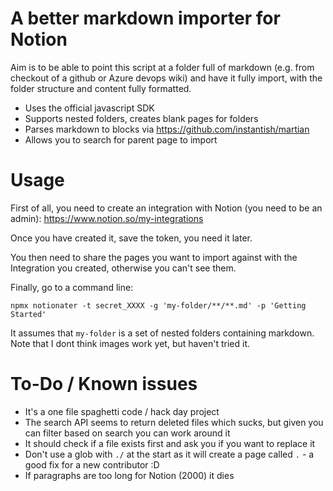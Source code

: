 # A better markdown importer for Notion

Aim is to be able to point this script at a folder full of markdown (e.g. from checkout of a github or Azure devops wiki) and have it fully import, with the folder structure and content fully formatted.

- Uses the official javascript SDK
- Supports nested folders, creates blank pages for folders
- Parses markdown to blocks via https://github.com/instantish/martian
- Allows you to search for parent page to import

# Usage

First of all, you need to create an integration with Notion (you need to be an admin): https://www.notion.so/my-integrations

Once you have created it, save the token, you need it later.

You then need to share the pages you want to import against with the Integration you created, otherwise you can't see them.

Finally, go to a command line:

```
npmx notionater -t secret_XXXX -g 'my-folder/**/**.md' -p 'Getting Started'
```

It assumes that `my-folder` is a set of nested folders containing markdown.  Note that I dont think images work yet, but haven't tried it.

# To-Do / Known issues

- It's a one file spaghetti code / hack day project
- The search API seems to return deleted files which sucks, but given you can filter based on search you can work around it
- It should check if a file exists first and ask you if you want to replace it
- Don't use a glob with `./` at the start as it will create a page called `.` - a good fix for a new contributor :D
- If paragraphs are too long for Notion (2000) it dies

